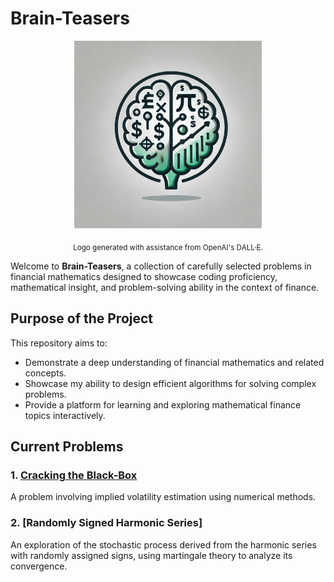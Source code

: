 # Brain-Teasers

<div align="center">
  <img src="Brain-Teasers-Logo.png" alt="Brain-Teasers Logo" width="300">
</div>

<p align="center">
  <sub>Logo generated with assistance from OpenAI's DALL·E.</sub>
</p>

Welcome to **Brain-Teasers**, a collection of carefully selected problems in financial mathematics designed to showcase coding proficiency, mathematical insight, and problem-solving ability in the context of finance. 

## Purpose of the Project

This repository aims to:
- Demonstrate a deep understanding of financial mathematics and related concepts.
- Showcase my ability to design efficient algorithms for solving complex problems.
- Provide a platform for learning and exploring mathematical finance topics interactively.

## Current Problems

### 1. [Cracking the Black-Box](Cracking.Black-Box.ipynb)
A problem involving implied volatility estimation using numerical methods.

### 2. [Randomly Signed Harmonic Series]
An exploration of the stochastic process derived from the harmonic series with randomly assigned signs, using martingale theory to analyze its convergence.
